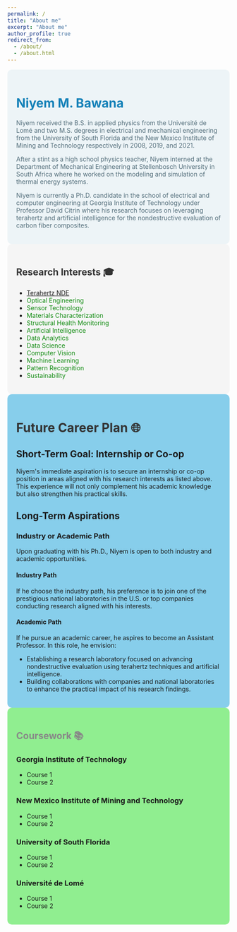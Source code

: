 ```yaml
---
permalink: /
title: "About me"
excerpt: "About me"
author_profile: true
redirect_from: 
  - /about/
  - /about.html
---
```





<div style="background-color: hsla(200, 40%, 95%, 1); padding: 20px; border-radius: 10px;">

  <h1 style="color: hsla(200, 80%, 40%, 1);">Niyem M. Bawana</h1>

  <p style="color: hsla(200, 20%, 40%, 1);">Niyem received the B.S. in applied physics from the Université de Lomé and two M.S. degrees in electrical and mechanical engineering from the University of South Florida and the New Mexico Institute of Mining and Technology respectively in 2008, 2019, and 2021.</p>

  <p style="color: hsla(200, 20%, 40%, 1);">After a stint as a high school physics teacher, Niyem interned at the Department of Mechanical Engineering at Stellenbosch University in South Africa where he worked on the modeling and simulation of thermal energy systems.</p>

  <p style="color: hsla(200, 20%, 40%, 1);">Niyem is currently a Ph.D. candidate in the school of electrical and computer engineering at Georgia Institute of Technology under Professor David Citrin where his research focuses on leveraging terahertz and artificial intelligence for the nondestructive evaluation of carbon fiber composites.</p>

</div>






<div style="background-color: #f5f5f5; padding: 20px; border-radius: 10px;">

  <h2 style="color: #333;">Research Interests 🎓</h2>

  <ul>
    <li><span style="color: hsl(120, 80%, 30%);"><a href="https://en.wikipedia.org/wiki/Terahertz_nondestructive_evaluation">Terahertz NDE</a></span></li>
    <li><span style="color: hsl(120, 80%, 30%);">Optical Engineering</span></li>
    <li><span style="color: hsl(120, 80%, 30%);">Sensor Technology</span></li>
    <li><span style="color: hsl(120, 80%, 30%);">Materials Characterization</span></li>
    <li><span style="color: hsl(120, 80%, 30%);">Structural Health Monitoring</span></li>
     <li><span style="color: hsl(120, 80%, 30%);">Artificial Intelligence</span></li>
    <li><span style="color: hsl(120, 80%, 30%);">Data Analytics</span></li>
    <li><span style="color: hsl(120, 80%, 30%);">Data Science</span></li>
    <li><span style="color: hsl(120, 80%, 30%);">Computer Vision</span></li>
    <li><span style="color: hsl(120, 80%, 30%);">Machine Learning</span></li>
    <li><span style="color: hsl(120, 80%, 30%);">Pattern Recognition</span></li>
    <li><span style="color: hsl(120, 80%, 30%);">Sustainability</span></li>
  </ul>

</div>






<div style="background-color: skyblue; padding: 20px; border-radius: 10px;">

  <h1 style="color: #333;">Future Career Plan 🌐</h1>

  <h2>Short-Term Goal: Internship or Co-op</h2>

  <p>Niyem's immediate aspiration is to secure an internship or co-op position in areas aligned with his research interests as listed above. This experience will not only complement his academic knowledge but also strengthen his practical skills.</p>

  <h2>Long-Term Aspirations</h2>

  <h3>Industry or Academic Path</h3>

  <p>Upon graduating with his Ph.D., Niyem is open to both industry and academic opportunities.</p>

  <h4>Industry Path</h4>

  <p>If he choose the industry path, his preference is to join one of the prestigious national laboratories in the U.S. or top companies conducting research aligned with his interests.</p>

  <h4>Academic Path</h4>

  <p>If he pursue an academic career, he aspires to become an Assistant Professor. In this role, he envision:</p>

  <ul>
    <li>Establishing a research laboratory focused on advancing nondestructive evaluation using terahertz techniques and artificial intelligence.</li>
    <li>Building collaborations with companies and national laboratories to enhance the practical impact of his research findings.</li>
  </ul>

</div>




<div style="background-color: lightgreen; padding: 20px; border-radius: 10px;">

  <h2 style="color: #888;">Coursework 📚</h2>

   <h3>Georgia Institute of Technology</h3>
  <ul>
    <li>Course 1</li>
    <li>Course 2</li>
    <!-- Add more courses as needed -->
  </ul>


   <h3>New Mexico Institute of Mining and Technology</h3>
  <ul>
    <li>Course 1</li>
    <li>Course 2</li>
    <!-- Add more courses as needed -->
  </ul>

   <h3>University of South Florida</h3>
  <ul>
    <li>Course 1</li>
    <li>Course 2</li>
    <!-- Add more courses as needed -->
  </ul>

  <h3>Université de Lomé</h3>
  <ul>
    <li>Course 1</li>
    <li>Course 2</li>
    <!-- Add more courses as needed -->
  </ul>


</div>
